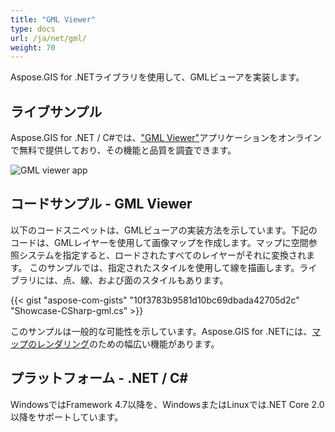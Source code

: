 ```yaml
---
title: "GML Viewer"
type: docs
url: /ja/net/gml/
weight: 70
---
```


Aspose.GIS for .NETライブラリを使用して、GMLビューアを実装します。

## **ライブサンプル**

Aspose.GIS for .NET / C#では、["GML Viewer"](https://products.aspose.app/gis/viewer/gml)アプリケーションをオンラインで無料で提供しており、その機能と品質を調査できます。

![GML viewer app](viewer.png)

## **コードサンプル - GML Viewer**

以下のコードスニペットは、GMLビューアの実装方法を示しています。下記のコードは、GMLレイヤーを使用して画像マップを作成します。マップに空間参照システムを指定すると、ロードされたすべてのレイヤーがそれに変換されます。
このサンプルでは、指定されたスタイルを使用して線を描画します。ライブラリには、点、線、および面のスタイルもあります。

{{< gist "aspose-com-gists" "10f3783b9581d10bc69dbada42705d2c" "Showcase-CSharp-gml.cs" >}}

このサンプルは一般的な可能性を示しています。Aspose.GIS for .NETには、[マップのレンダリング](https://docs.aspose.com/gis/net/map-rendering/)のための幅広い機能があります。

## **プラットフォーム - .NET / C#**

WindowsではFramework 4.7以降を、WindowsまたはLinuxでは.NET Core 2.0以降をサポートしています。
